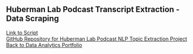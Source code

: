## Huberman Lab Podcast Transcript Extraction - Data Scraping




[Link to Script](https://github.com/LucinoGarcia/Huberman-Lab-Podcast-NLP-Topic-Extraction) <br>
[GitHub Repository for Huberman Lab Podcast NLP Topic Extraction Project](https://github.com/LucinoGarcia/Huberman-Lab-Podcast-NLP-Topic-Extraction) <br>
[Back to Data Analytics Portfolio](https://lucinogarcia.github.io/Data-Analyst-Portfolio/)
